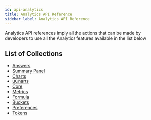 ```yaml
---
id: api-analytics
title: Analytics API Reference
sidebar_label: Analytics API Reference
---
```


Analytics API references imply all the actions that can be made by developers to use all the Analytics features available in the list below

## List of Collections

<ul>
  <li><a href="http://bit.ly/2z04r62" target="blank">Answers</li>
  <li><a href="http://bit.ly/2Z4oNJN" target="blank">Summary Panel</li>
  <li><a href="http://bit.ly/2TA5XVJ" target="blank">Charts</li>
  <li><a href="http://bit.ly/2MhDnYi" target="blank">uCharts</li>
  <li><a href="http://bit.ly/2H6jCyN" target="blank">Core</li>
  <li><a href="http://bit.ly/2YYyQQN" target="blank">Metrics</li>
  <li><a href="http://bit.ly/2TuKIVm" target="blank">Formula</li>
  <li><a href="http://bit.ly/2TwU6ro" target="blank">Buckets</li>
  <li><a href="http://bit.ly/300IwY4" target="blank">Preferences</li>
  <li><a href="http://bit.ly/2Z4NMIM" target="blank">Tokens</li>
</ul>
